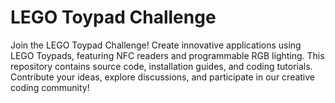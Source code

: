 # LEGO Toypad Challenge
Join the LEGO Toypad Challenge! Create innovative applications using LEGO Toypads, featuring NFC readers and programmable RGB lighting. This repository contains source code, installation guides, and coding tutorials. Contribute your ideas, explore discussions, and participate in our creative coding community!
